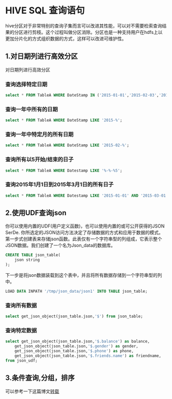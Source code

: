  
# HIVE SQL 查询语句

hive分区对于非常特别的查询子集而言可以改进其性能，可以对不需要检索查询结果的分区进行剪枝。这个过程叫做分区消除。分区也是一种支持用户在hdfs上以更加分片化的方式组织数据的方式，这样可以改进可维护性。

## 1.对日期列进行高效分区
对日期列进行高效分区

### 查询选择特定日期
```sql
select * FROM TableA WHERE DateStamp IN ('2015-01-01','2015-02-03','2016-01-01');
```

### 查询一年中所有的日期
```sql
select * FROM TableA WHERE DateStamp LIKE '2015-%';
```

### 查询一年中特定月的所有日期
```sql
select * FROM TableA WHERE DateStamp LIKE '2015-02-%';
```

### 查询所有以5开始/结束的日子
```sql
select * FROM TableA WHERE Datestamp LIKE '%-%-%5';
```

### 查询2015年1月1日到2015年3月1日的所有日子
```sql
select * FROM TableA WHERE Datestamp LIKE '2015-01-01' AND '2015-03-01';
```

## 2.使用UDF查询json

你可以使用内置的UDF(用户定义函数)，也可以使用内置的或可公开获得的JSON SerDe. 你所选定的JSON访问方法决定了存储数据的方式和应用于数据的模式。
第一步式创建表来存储json函数。此表仅有一个字符串型的列组成，它表示整个JSON数据。我们创建了一个名为Json_data的数据库。

```sql
CREATE TABLE json_table(
    json string
);
```
下一步是将json数据装载到这个表中，并且将所有数据存储到一个字符串型的列中。

```sql
LOAD DATA INPATH '/tmp/json_data/json1' INTO TABLE json_table;
```

### 查询所有数据
```sql
select get_json_object(json_table.json,'$') from json_table;
```
### 查询特定数据
```sql
select get_json_object(json_table.json,'$.balance') as balance,
    get_json_object(json_table.json,'$.gender') as gender,
    get_json_object(json_table.json,'$.phone') as phone,
    get_json_object(json_table.json,'$.friends.name') as friendname,
from json_udf;
```



## 3.条件查询,分组，排序

可以参考一下这篇博文[转载](https://www.cnblogs.com/duoduotouhenying/p/10145478.html#_label1_0)